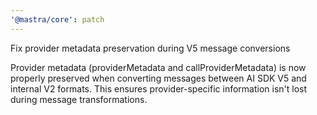 ```yaml
---
'@mastra/core': patch
---
```


Fix provider metadata preservation during V5 message conversions

Provider metadata (providerMetadata and callProviderMetadata) is now properly preserved when converting messages between AI SDK V5 and internal V2 formats. This ensures provider-specific information isn't lost during message transformations.
